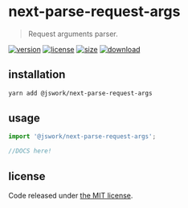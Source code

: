 # next-parse-request-args
> Request arguments parser.

[![version][version-image]][version-url]
[![license][license-image]][license-url]
[![size][size-image]][size-url]
[![download][download-image]][download-url]

## installation
```bash
yarn add @jswork/next-parse-request-args
```

## usage
```js
import '@jswork/next-parse-request-args';

//DOCS here!
```

## license
Code released under [the MIT license](https://github.com/afeiship/next-parse-request-args/blob/master/LICENSE.txt).

[version-image]: https://img.shields.io/npm/v/@jswork/next-parse-request-args
[version-url]: https://npmjs.org/package/@jswork/next-parse-request-args

[license-image]: https://img.shields.io/npm/l/@jswork/next-parse-request-args
[license-url]: https://github.com/afeiship/next-parse-request-args/blob/master/LICENSE.txt

[size-image]: https://img.shields.io/bundlephobia/minzip/@jswork/next-parse-request-args
[size-url]: https://github.com/afeiship/next-parse-request-args/blob/master/dist/next-parse-request-args.min.js

[download-image]: https://img.shields.io/npm/dm/@jswork/next-parse-request-args
[download-url]: https://www.npmjs.com/package/@jswork/next-parse-request-args
